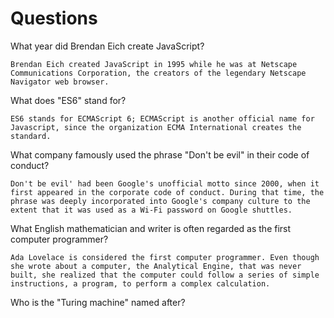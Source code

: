 # Questions

What year did Brendan Eich create JavaScript?

```
Brendan Eich created JavaScript in 1995 while he was at Netscape Communications Corporation, the creators of the legendary Netscape Navigator web browser. 
```

What does "ES6" stand for?

```
ES6 stands for ECMAScript 6; ECMAScript is another official name for Javascript, since the organization ECMA International creates the standard.
```

What company famously used the phrase "Don't be evil" in their code of conduct?

```
Don't be evil' had been Google's unofficial motto since 2000, when it first appeared in the corporate code of conduct. During that time, the phrase was deeply incorporated into Google's company culture to the extent that it was used as a Wi-Fi password on Google shuttles.
```

What English mathematician and writer is often regarded as the first computer programmer?

```
Ada Lovelace is considered the first computer programmer. Even though she wrote about a computer, the Analytical Engine, that was never built, she realized that the computer could follow a series of simple instructions, a program, to perform a complex calculation.
```

Who is the "Turing machine" named after?

```

```
